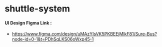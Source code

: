 # shuttle-system
#### UI Design Figma Link : 
- https://www.figma.com/design/uMAzYIsVK5PKBEEjMlkF81/Sure-Bus?node-id=0-1&t=PDhSqLKS06oWxp45-1